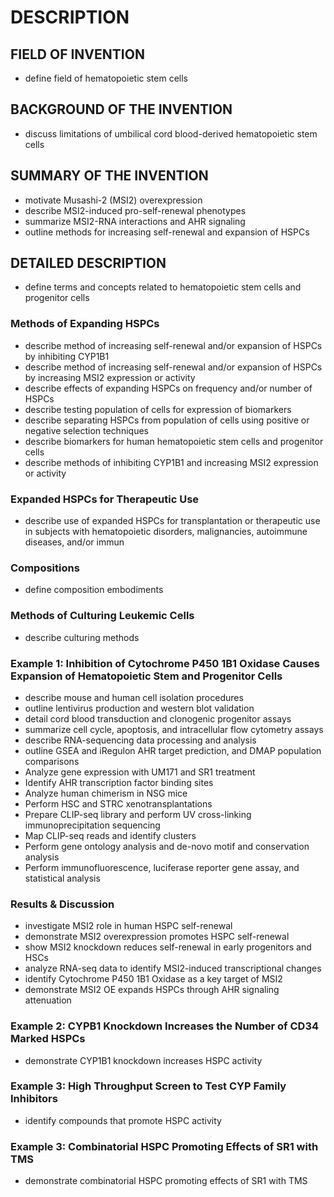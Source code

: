 # DESCRIPTION

## FIELD OF INVENTION

- define field of hematopoietic stem cells

## BACKGROUND OF THE INVENTION

- discuss limitations of umbilical cord blood-derived hematopoietic stem cells

## SUMMARY OF THE INVENTION

- motivate Musashi-2 (MSI2) overexpression
- describe MSI2-induced pro-self-renewal phenotypes
- summarize MSI2-RNA interactions and AHR signaling
- outline methods for increasing self-renewal and expansion of HSPCs

## DETAILED DESCRIPTION

- define terms and concepts related to hematopoietic stem cells and progenitor cells

### Methods of Expanding HSPCs

- describe method of increasing self-renewal and/or expansion of HSPCs by inhibiting CYP1B1
- describe method of increasing self-renewal and/or expansion of HSPCs by increasing MSI2 expression or activity
- describe effects of expanding HSPCs on frequency and/or number of HSPCs
- describe testing population of cells for expression of biomarkers
- describe separating HSPCs from population of cells using positive or negative selection techniques
- describe biomarkers for human hematopoietic stem cells and progenitor cells
- describe methods of inhibiting CYP1B1 and increasing MSI2 expression or activity

### Expanded HSPCs for Therapeutic Use

- describe use of expanded HSPCs for transplantation or therapeutic use in subjects with hematopoietic disorders, malignancies, autoimmune diseases, and/or immun

### Compositions

- define composition embodiments

### Methods of Culturing Leukemic Cells

- describe culturing methods

### Example 1: Inhibition of Cytochrome P450 1B1 Oxidase Causes Expansion of Hematopoietic Stem and Progenitor Cells

- describe mouse and human cell isolation procedures
- outline lentivirus production and western blot validation
- detail cord blood transduction and clonogenic progenitor assays
- summarize cell cycle, apoptosis, and intracellular flow cytometry assays
- describe RNA-sequencing data processing and analysis
- outline GSEA and iRegulon AHR target prediction, and DMAP population comparisons
- Analyze gene expression with UM171 and SR1 treatment
- Identify AHR transcription factor binding sites
- Analyze human chimerism in NSG mice
- Perform HSC and STRC xenotransplantations
- Prepare CLIP-seq library and perform UV cross-linking immunoprecipitation sequencing
- Map CLIP-seq reads and identify clusters
- Perform gene ontology analysis and de-novo motif and conservation analysis
- Perform immunofluorescence, luciferase reporter gene assay, and statistical analysis

### Results & Discussion

- investigate MSI2 role in human HSPC self-renewal
- demonstrate MSI2 overexpression promotes HSPC self-renewal
- show MSI2 knockdown reduces self-renewal in early progenitors and HSCs
- analyze RNA-seq data to identify MSI2-induced transcriptional changes
- identify Cytochrome P450 1B1 Oxidase as a key target of MSI2
- demonstrate MSI2 OE expands HSPCs through AHR signaling attenuation

### Example 2: CYPB1 Knockdown Increases the Number of CD34 Marked HSPCs

- demonstrate CYP1B1 knockdown increases HSPC activity

### Example 3: High Throughput Screen to Test CYP Family Inhibitors

- identify compounds that promote HSPC activity

### Example 3: Combinatorial HSPC Promoting Effects of SR1 with TMS

- demonstrate combinatorial HSPC promoting effects of SR1 with TMS

